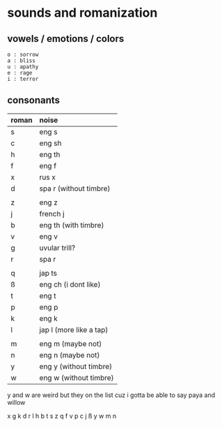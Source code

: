 # sounds and romanization
## vowels / emotions / colors
```
o : sorrow
a : bliss
u : apathy
e : rage
i : terror
```
## consonants
| roman | noise |
|:---|:---|
s | eng s
c | eng sh
h | eng th
f | eng f
x | rus x
d | spa r (without timbre)
|||
z | eng z
j | french j
b | eng th (with timbre)
v | eng v
g | uvular trill?
r | spa r
|||
q | jap ts
ß | eng ch (i dont like)
t | eng t
p | eng p
k | eng k
l | jap l (more like a tap)
|||
m | eng m (maybe not)
n | eng n (maybe not)
y | eng y (without timbre)
w | eng w (without timbre)


y and w are weird but they on the list cuz 
i gotta be able to say paya and willow

x g k
d r l
h b t
s z q
f v p
c j ß
y w
m n
